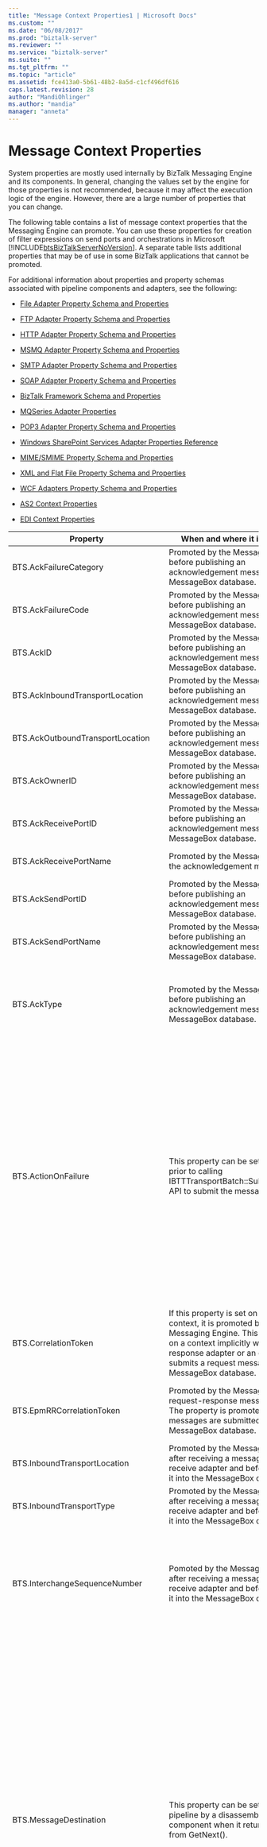 ```yaml
---
title: "Message Context Properties1 | Microsoft Docs"
ms.custom: ""
ms.date: "06/08/2017"
ms.prod: "biztalk-server"
ms.reviewer: ""
ms.service: "biztalk-server"
ms.suite: ""
ms.tgt_pltfrm: ""
ms.topic: "article"
ms.assetid: fce413a0-5b61-48b2-8a5d-c1cf496df616
caps.latest.revision: 28
author: "MandiOhlinger"
ms.author: "mandia"
manager: "anneta"
---
```

# Message Context Properties
System properties are mostly used internally by BizTalk Messaging Engine and its components. In general, changing the values set by the engine for those properties is not recommended, because it may affect the execution logic of the engine. However, there are a large number of properties that you can change.  
  
 The following table contains a list of message context properties that the Messaging Engine can promote. You can use these properties for creation of filter expressions on send ports and orchestrations in Microsoft [!INCLUDE[btsBizTalkServerNoVersion](../includes/btsbiztalkservernoversion-md.md)]. A separate table lists additional properties that may be of use in some BizTalk applications that cannot be promoted.  
  
 For additional information about properties and property schemas associated with pipeline components and adapters, see the following:  
  
-   [File Adapter Property Schema and Properties](../core/file-adapter-property-schema-and-properties.md) 
  
-   [FTP Adapter Property Schema and Properties](../core/ftp-adapter-property-schema-and-properties.md)  
  
-   [HTTP Adapter Property Schema and Properties](../core/http-adapter-property-schema-and-properties.md)  
  
-   [MSMQ Adapter Property Schema and Properties](../core/msmq-adapter-property-schema-and-properties.md)  
  
-   [SMTP Adapter Property Schema and Properties](../core/smtp-adapter-property-schema-and-properties.md)  
  
-   [SOAP Adapter Property Schema and Properties](../core/soap-adapter-property-schema-and-properties.md)  
  
-   [BizTalk Framework Schema and Properties](../core/biztalk-framework-schema-and-properties.md)  
  
-   [MQSeries Adapter Properties](../core/mqseries-adapter-properties.md)  
  
-   [POP3 Adapter Property Schema and Properties](../core/pop3-adapter-property-schema-and-properties.md)  
  
-   [Windows SharePoint Services Adapter Properties Reference](../core/windows-sharepoint-services-adapter-properties-reference.md)  
  
-   [MIME/SMIME Property Schema and Properties](../core/mime-smime-property-schema-and-properties.md)  
  
-   [XML and Flat File Property Schema and Properties](../core/xml-and-flat-file-property-schema-and-properties.md)  
  
-   [WCF Adapters Property Schema and Properties](../core/wcf-adapters-property-schema-and-properties.md)  
  
-   [AS2 Context Properties](../core/as2-context-properties.md)  
  
-   [EDI Context Properties](../core/edi-context-properties.md)  
  
|Property|When and where it is promoted|Type|Description|  
|--------------|-----------------------------------|----------|-----------------|  
|BTS.AckFailureCategory|Promoted by the Messaging Engine before publishing an acknowledgement message into the MessageBox database.|xs:int|Identifies the **ErrorCategory**, which gives the place and reason for the suspension.|  
|BTS.AckFailureCode|Promoted by the Messaging Engine before publishing an acknowledgement message into the MessageBox database.|xs:string|Identifies the **ErrorCode**, which gives the place and reason for the suspension.|  
|BTS.AckID|Promoted by the Messaging Engine before publishing an acknowledgement message into the MessageBox database.|xs:string|Identifies the **MessageID** of the original message.|  
|BTS.AckInboundTransportLocation|Promoted by the Messaging Engine before publishing an acknowledgement message into the MessageBox database.|xs:string|Identifies the **InboundTransportLocation** from the original message.|  
|BTS.AckOutboundTransportLocation|Promoted by the Messaging Engine before publishing an acknowledgement message into the MessageBox database.|xs:string|Identifies the **OutboundTransportLocation** from the original message.|  
|BTS.AckOwnerID|Promoted by the Messaging Engine before publishing an acknowledgement message into the MessageBox database.|xs:string|Identifies the instance ID from original message.|  
|BTS.AckReceivePortID|Promoted by the Messaging Engine before publishing an acknowledgement message into the MessageBox database.|xs:string|Identifies the **ReceivePortID** from the original message.|  
|BTS.AckReceivePortName|Promoted by the Messaging Engine for the acknowledgement message.|xs:string|Identifies the **ReceivePortName** from the original message.|  
|BTS.AckSendPortID|Promoted by the Messaging Engine before publishing an acknowledgement message into the MessageBox database.|xs:string|Identifies the **SendPortID** from the original message.|  
|BTS.AckSendPortName|Promoted by the Messaging Engine before publishing an acknowledgement message into the MessageBox database.|xs:string|Identifies the **SendPortName** from the original message.|  
|BTS.AckType|Promoted by the Messaging Engine before publishing an acknowledgement message into the MessageBox database.|xs:string|Allows monitoring of acknowledgements and non-acknowledgements by an orchestration. The value will be ACK for an acknowledgment and NACK for a negative acknowledgment.|  
|BTS.ActionOnFailure|This property can be set by an adapter prior to calling IBTTTransportBatch::SubmitMessage() API to submit the message to BizTalk.|xs:int|Controls the behavior of the messaging engine when there is a failure in the receive pipeline. Typically the messaging engine suspends failed messages; however, certain adapters (like HTTP) would report the failure back to the client instead of suspending the message on a receive pipeline failure.<br /><br /> Valid values:<br /><br /> - Default. If the property does not exist, the messaging engine will automatically try to suspend the message.<br /><br /> - 0. Indicates that the messaging engine should not automatically suspend the engine.<br /><br /> Other values are reserved for future use.|  
|BTS.CorrelationToken|If this property is set on the message context, it is promoted by the Messaging Engine. This property is set on a context implicitly when request-response adapter or an orchestration submits a request message into the MessageBox database.|xs:string|Enables routing of response to request-response ports.|  
|BTS.EpmRRCorrelationToken|Promoted by the Messaging Engine on request-response message execution. The property is promoted before messages are submitted into the MessageBox database.|xs:int|Used internally by the Messaging Engine. Specifies the Server Name, Process ID and a unique GUID for a request response stream of messages.|  
|BTS.InboundTransportLocation|Promoted by the Messaging Engine after receiving a message from a receive adapter and before publishing it into the MessageBox database.|xs:string|Specifies the location (URI) on which the message was received by the handler.|  
|BTS.InboundTransportType|Promoted by the Messaging Engine after receiving a message from a receive adapter and before publishing it into the MessageBox database.|xs:string|Specifies the type of adapter that received this message and submitted it into the server: FILE, HTTP, etc.|  
|BTS.InterchangeSequenceNumber|Pomoted by the Messaging Engine after receiving a message from the receive adapter and before publishing it into the MessageBox database.|xs:int|Indicates the sequence number of the document in the interchange. If the document is not part of an interchange that was disassembled into individual documents, then this value will be 1. The property can be read in an orchestration, a send pipeline and send adapter.|  
|BTS.MessageDestination|This property can be set in the receive pipeline by a disassembler pipeline component when it returns a message from GetNext().|xs:string|Used primarily to support Recoverable Interchange Processing in disassemblers, this property controls whether a message is published to the message box or is suspended into the suspend queue. If a pipeline encounters a bad message in an interchange and wants to suspend the message and continue processing, it can do so by setting MessageDestination = SuspendQueue and return the message when the engine calls GetNext() on the disassembler.<br /><br /> Valid values:<br /><br /> - Default. If the property does not exist, the message is assumed good and is published to the message box.<br /><br /> - SuspendQueue. Directs the messaging engine to suspend the message.<br /><br /> **Note** The suspended message will be the post-pipeline/mapping message and not the message submitted by the adapter (i.e. the wire message).|  
|BTS.MessageType|Promoted by the disassembler pipeline components during message parsing.|xs:string|Specifies the type of the message. The message type is defined as a concatenation of document schema namespace and document root node: http://\<*MyNamespace*>#\<*MyRoot*>.|  
|BTS.OutboundTransportLocation|If this property is set on the message context, it is promoted by the Messaging Engine. This property is set on a message context implicitly when an orchestration sends a message to a send port. This property can be also set explicitly in an orchestration or in a pipeline.|xs:string|Specifies the destination location URI where the message is sent. The URI may contain the adapter prefix, such as **http://**. The adapter prefix is used by the Messaging Engine to determine the type of adapter to use when sending the message. If both the adapter prefix and the **BTS.OutboundTransportType** property are set, the adapter type from **BTS.OutboundTransportType** always takes precedence over the adapter type determined from the prefix.<br /><br /> Valid values:<br /><br /> BizTalk Message Queuing: **DIRECT=**, **PRIVATE=**, and **PUBLIC=**<br /><br /> FILE: **file://**<br /><br /> FTP: **FTP://**<br /><br /> HTTP: **http://** and **https://**<br /><br /> SMTP: **mailto:**<br /><br /> SOAP: **SOAP://**<br /><br /> SQL: **SQL://**|  
|BTS.OutboundTransportType|If this property is set on the message context, it is promoted by the Messaging Engine. This property is set on a context implicitly when an orchestration sends a message to a send port. This property can also be set explicitly in an orchestration or in a pipeline.|xs:string|Specifies the type of adapter used to send the message. The available adapter types are **FILE**, **FTP**, **HTTP**, **SMTP**, **SOAP**, and **SQL**.<br /><br /> The values set on this property as well as adapter prefixes specified in the address are not case-sensitive.|  
|BTS.PropertiesToUpdate|An adapter sets this property when it needs to preserve some of the property values on a failed message that is being resubmitted or suspended.<br /><br /> This means that when the message gets resubmitted or resumed, it will have the specified properties set on the context.|xs:string|Contains an XML string with elements that represent property names, namespaces and values.|  
|BTS.ReceiveLocationName|Written to the message context by the Messaging Engine after receiving a message from a receive adapter and before publishing it into the MessageBox database.|xs:string|User-friendly name of the receive location on which the message was received.|  
|BTS.ReceivePortID|Promoted by the Messaging Engine after receiving a message from a receive adapter and before publishing it into the MessageBox database.|xs:int|Identifies the receive port on which the message was received.|  
|BTS.ReceivePortName|Promoted by the Messaging Engine after receiving a message from a receive adapter and before publishing it into the MessageBox database.|xs:string|User-friendly name of the receive port on which the message was received.|  
|BTS.RouteDirectToTP|Promoted by the Messaging Engine on messages for loop back or request-response execution. The property is promoted before messages are submitted into the MessageBox database.|xs:boolean|Used internally by the Messaging Engine to enable loop back and request-response scenarios.|  
|BTS.SPGroupID|Promoted by the Messaging Engine when the message is sent to a send port from orchestration.|xs:string|Specifies the ID of the send port group.|  
|BTS.SPID|Promoted by the Messaging Engine when a message is sent to a send port from orchestration.|xs:string|Specifies the ID of the send port.|  
|BTS.SPTransportBackupID|Promoted by the Messaging Engine when a message is sent to a send port from an orchestration.|xs:string|Specifies the ID of the backup adapter in the send port.|  
|BTS.SPTransportID|Promoted by the Messaging Engine when a message is sent to a send port from an orchestration.|xs:string|Specifies the ID of the primary adapter in the send port.|  
|BTS.SuspendAsNonResumable|This property can be set by an adapter before calling SubmitMessage() or in an orchestration before sending a message to a send port.<br /><br /> **Note** SubmitRequestMessage() will ignore this property; two-way messages are always suspended as non-resumable.|xs:boolean|Controls whether the Message Engine should suspend a message as non-resumable on message failure. Typically messages are suspended as resumable but there are cases when this is inappropriate -- for example, resuming a message for an ordered send or receive port would break message order.<br /><br /> Valid values:<br /><br /> - False. Message is suspended as resumable (this is the default).<br /><br /> - True. Message is suspended as non-resumable.|  
|BTS.SuspendMessageOnRoutingFailure|Promoted by the Messaging Engine after receiving a message from a receive adapter and before publishing it into the MessageBox database.|xs:boolean|Specifies behavior when a routing failure occurs with an incoming message.<br /><br /> Valid values:<br /><br /> - Default / False. If the property does not exist or is set to False, the engine notifies the adapter of the error when a routing failure occurs.<br /><br /> - True. The routing engine will suspend the message automatically when a routing failure occurs.<br /><br /> **Note** The suspended message will be the post-pipeline/mapping message and not the message submitted by the adapter (i.e. the wire message).|  
  
 There are a number of other properties in this namespace that carry information that may be useful for some BizTalk applications.  
  
|Property|When and where it is promoted|Type|Description|  
|--------------|-----------------------------------|----------|-----------------|  
|BTS.AckDescription|Set by the Messaging Engine before publishing an acknowledgement message into the MessageBox database.|xs:string|Identifies the **ErrorDescription**, which gives the place and reason for the suspension.|  
|BTS.EncryptionCert|Not promotable.|xs:int|Identifies the thumbprint corresponding to the encryption certificate. Set this property in an orchestration or custom pipeline component placed before the MIME/SMIME Encoder pipeline component in a pipeline to perform response encryption on a request-response port that is receiving a signed and encrypted message.|  
|BTS.InterchangeID|Set by the Messaging Engine for each message that arrives on the server.|xs:string|Defines the unique ID that is used to group the documents that resulted from the same interchange message.|  
|BTS.Loopback|Set by an adapter when submitting the request message for loop back execution.|xs:boolean|Defines whether the message should be submitted into the server for a loop back execution. In loop back execution, the request message is published into the MessageBox database where it is routed directly to the receive adapter as a response.|  
|BTS.SignatureCertificate|Set by some adapters when submitting a message into the server. This property is used by the Party Resolution pipeline component.|xs:string|Identifies the thumbprint of the signing certificate that was used to sign the message received by BizTalk Server.|  
|BTS.SourcePartyID|Set by the Party Resolution pipeline component after the party has been identified for the incoming message.|xs:string|The ID of the BizTalk party.|  
|BTS.SSOTicket|If the receive adapter supports this property, it is set when publishing the message to a server.|xs:string|A ticket contains the encrypted domain and username of the current user, as well as the ticket expiration time. The ticket is used by SSO enabled adapters to get the credentials for the user when authenticating with destination endpoints.|  
|BTS.WindowsUser|Set by some adapters when submitting a message into the server. This property is used by the Party Resolution pipeline component.|xs:string|Specifies the account of a user on behalf of which the message is submitted into the server.|  
  
## See Also  
 [About BizTalk Message Context Properties](../core/about-biztalk-message-context-properties.md)   
 [Message Context Properties](../core/message-context-properties1.md)